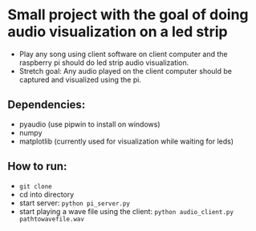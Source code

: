 # Small project with the goal of doing audio visualization on a led strip
* Play any song using client software on client computer and the raspberry pi should do led strip audio visualization.
* Stretch goal: Any audio played on the client computer should be captured and visualized using the pi.

## Dependencies:
* pyaudio (use pipwin to install on windows)
* numpy
* matplotlib (currently used for visualization while waiting for leds)

## How to run:
* `git clone`
* cd into directory
* start server: `python pi_server.py`
* start playing a wave file using the client: `python audio_client.py pathtowavefile.wav` 